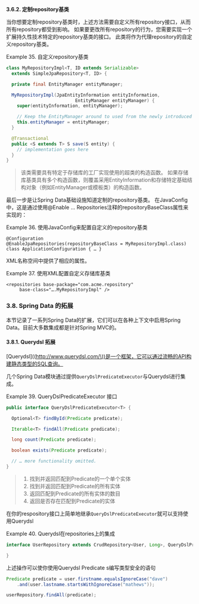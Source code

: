 **3.6.2. 定制repository基类**

当你想要定制repository基类时，上述方法需要自定义所有repository接口，从而所有repository都受到影响。 如果要更改所有repository的行为，您需要实现一个扩展持久性技术特定的repository基类的接口。 此类将作为代理repository的自定义repository基类。

Example 35. 自定义repository基类

```java
class MyRepositoryImpl<T, ID extends Serializable>
  extends SimpleJpaRepository<T, ID> {

  private final EntityManager entityManager;

  MyRepositoryImpl(JpaEntityInformation entityInformation,
                          EntityManager entityManager) {
    super(entityInformation, entityManager);

    // Keep the EntityManager around to used from the newly introduced methods.
    this.entityManager = entityManager;
  }

  @Transactional
  public <S extends T> S save(S entity) {
    // implementation goes here
  }
}
```

> 该类需要具有特定于存储库的工厂实现使用的超类的构造函数。 如果存储库基类具有多个构造函数，则覆盖采用EntityInformation和存储特定基础结构对象（例如EntityManager或模板类）的构造函数。

最后一步是让Spring Data基础设施知道定制的repository基类。 在JavaConfig中，这是通过使用@Enable ... Repositories注释的repositoryBaseClass属性来实现的：

Example 36. 使用JavaConfig来配置自定义的repository基类

```
@Configuration
@EnableJpaRepositories(repositoryBaseClass = MyRepositoryImpl.class)
class ApplicationConfiguration { … }
```

XML名称空间中提供了相应的属性。

Example 37. 使用XML配置自定义存储库基类

```
<repositories base-package="com.acme.repository"
     base-class="….MyRepositoryImpl" />
```

### 

### 3.8. Spring Data 的拓展

本节记录了一系列Spring Data的扩展，它们可以在各种上下文中启用Spring Data。目前大多数集成都是针对Spring MVC的。

#### 3.8.1. Querydsl 拓展

\[Querydsl\]\(\([http://www.querydsl.com/\)\)是一个框架，它可以通过流畅的API构建静态类型的SQL查询。](http://www.querydsl.com/%29%29是一个框架，它可以通过流畅的API构建静态类型的SQL查询。)

几个Spring Data模块通过提供`QueryDslPredicateExecutor`与Querydsl进行集成。

Example 39. QueryDslPredicateExecutor 接口

```java
public interface QueryDslPredicateExecutor<T> {

  Optional<T> findById(Predicate predicate);  

  Iterable<T> findAll(Predicate predicate);   

  long count(Predicate predicate);            

  boolean exists(Predicate predicate);        

  // … more functionality omitted.
}
```

> 1. 找到并返回匹配到Predicate的一个单个实体
> 2. 找到并返回匹配到Predicate的所有实体
> 3. 返回匹配到Predicate的所有实体的数目
> 4. 返回是否存在匹配到Predicate的实体

在你的respository接口上简单地继承`QueryDslPredicateExecutor`就可以支持使用Querydsl

Example 40. Querydsl在repositories上的集成

```java
interface UserRepository extends CrudRepository<User, Long>, QueryDslPredicateExecutor<User> {

}
```

上述操作可以使你使用Querydsl Predicate s编写类型安全的语句

```java
Predicate predicate = user.firstname.equalsIgnoreCase("dave")
    .and(user.lastname.startsWithIgnoreCase("mathews"));

userRepository.findAll(predicate);
```



